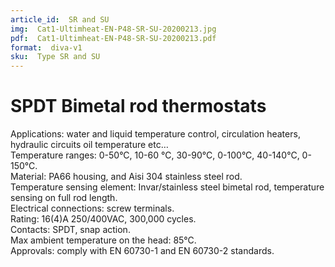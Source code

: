 ```yaml
---
article_id:  SR and SU
img:  Cat1-Ultimheat-EN-P48-SR-SU-20200213.jpg
pdf:  Cat1-Ultimheat-EN-P48-SR-SU-20200213.pdf
format:  diva-v1
sku:  Type SR and SU
---
```

# SPDT Bimetal rod thermostats

Applications: water and liquid temperature control, circulation heaters, hydraulic circuits oil temperature etc…  
Temperature ranges: 0-50°C, 10-60 °C, 30-90°C, 0-100°C, 40-140°C, 0-150°C.  
Material: PA66 housing, and Aisi 304 stainless steel rod.  
Temperature sensing element: Invar/stainless steel bimetal rod, temperature sensing on full rod length.  
Electrical connections: screw terminals.  
Rating: 16(4)A 250/400VAC, 300,000 cycles.   
Contacts: SPDT, snap action.  
Max ambient temperature on the head: 85°C.  
Approvals: comply with EN 60730-1 and EN 60730-2 standards.  

